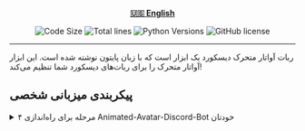 <div align="center">

[**🇺🇸 English**](README.md)
</div>

<p align="center">
    <img src="https://img.shields.io/github/languages/code-size/robonamari/Animated-Avatar-Discord-Bot?style=flat" alt="Code Size">
    <img src="https://tokei.rs/b1/github/robonamari/Animated-Avatar-Discord-Bot?style=flat" alt="Total lines">
    <img src="https://img.shields.io/badge/python-%5E3.7-blue" alt="Python Versions">
    <img src="https://img.shields.io/github/license/robonamari/Animated-Avatar-Discord-Bot" alt="GitHub license">
</p>

---

ربات آواتار متحرک دیسکورد یک ابزار است که با زبان پایتون نوشته شده است. این ابزار آواتار متحرک را برای ربات‌های دیسکورد شما تنظیم می‌کند!  

## پیکربندی میزبانی شخصی  
<details>  
<summary>۴ مرحله برای راه‌اندازی Animated-Avatar-Discord-Bot خودتان</summary>  

### ۱. کلون کردن مخزن  
```bash  
git clone https://github.com/robonamari/Animated-Avatar-Discord-Bot  
```  

### ۲. نصب پایتون و وابستگی‌ها  
پایتون نسخه ۳.۷ یا بالاتر را نصب کنید، سپس وابستگی‌های مورد نیاز را نصب کنید:  
```bash  
pip install -r requirements.txt  
```  

### ۳. پیکربندی اسکریپت  
۱. توکن ربات خود را در [خط ۵](main.py#L5) تنظیم کنید.  
۲. فایل بنر خود را در پوشه قرار دهید، سپس [خط ۶](main.py#L6) را تغییر دهید و مسیر خود را تنظیم کنید.  

### ۴. اجرای اسکریپت  
```bash  
python index.py  
```  

### تمام!  
اسکریپت شما باید به طور کامل پیکربندی شده و آماده اجرا باشد!  

</details>
